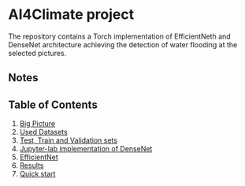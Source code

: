 # AI4Climate project

The repository contains a Torch implementation of EfficientNeth and DenseNet architecture achieving the detection of water flooding at the selected pictures.

## Notes

## Table of Contents

1. [Big Picture]()</br>
1. [Used Datasets](doc/datasets.md)</br>
1. [Test, Train and Validation sets](doc/trainset.md)</br>
1. [Jupyter-lab implementation of DenseNet](doc/data.md)</br>
1. [EfficientNet](doc/efficientNet.md)</br>
1. [Results](doc/data.md)</br>
1. [Quick start](doc/gui.md)</br>
